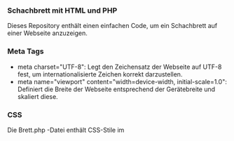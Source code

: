 ### Schachbrett mit HTML und PHP ###

Dieses Repository enthält einen einfachen Code, um ein Schachbrett auf einer Webseite anzuzeigen.

### Meta Tags ###
- meta charset="UTF-8": Legt den Zeichensatz der Webseite auf UTF-8 fest, um internationalisierte Zeichen korrekt darzustellen.
- meta name="viewport" content="width=device-width, initial-scale=1.0": Definiert die Breite der Webseite entsprechend der Gerätebreite und skaliert diese.

### CSS ###
Die Brett.php -Datei enthält CSS-Stile im <style> -Tag, um das Aussehen des Schachbretts anzupassen.

  - .container: Zentriert den Inhalt vertikal und horizontal auf der Webseite.
    
  - .board: Stildefinitionen für das Schachbrett.
    - width: 400px;: Setzt die Breite des Schachbretts auf 400 Pixel.
    - border-collapse: collapse;: Führt die Zellenränder des Schachbretts zusammen.
      
  - .board td: Stildefinitionen für die Zellen des Schachbretts.
    - width: 50px;: Setzt die Breite der Zellen auf 50 Pixel.
    - height: 50px;: Setzt die Höhe der Zellen auf 50 Pixel.
    - border: 1px solid black;: Setzt einen 1 Pixel dicken schwarzen Rahmen um jede Zelle.
      
  - .white und .black: Stildefinitionen für die Hintergrundfarben der weißen und schwarzen Zellen.
    - .white { background-color: #f0d9b5; }: Setzt die Hintergrundfarbe der weißen Zellen auf eine helle Cremefarbe.
    - .black { background-color: #b58863; }: Setzt die Hintergrundfarbe der schwarzen Zellen auf eine dunkle Braunfarbe.

### PHP Schleife Erklärung ###

Der PHP-Code innerhalb der Brett.php -Datei verwendet eine Schleife, um das Schachbrett dynamisch zu generieren.

Erklärung: 
- Die äußere Schleife (for ($row = 0; $row < 8; $row++)) läuft von 0 bis 7 (< 8), um 8 Zeilen für die Tabelle zu erstellen (<tr>).
- Die innere Schleife (for ($col = 0; $col < 8; $col++)) läuft ebenfalls von 0 bis 7 (< 8), um 8 Zellen (<td>) in jeder Zeile zu erzeugen.

Klassenberechnung:
- Für jede Zelle wird die Klasse ($class) basierend auf der Summe von $row und $col berechnet.
- ( $row + $col ) % 2 == 0 überprüft, ob die Summe von $row und $col gerade ist.
- Wenn die Summe gerade ist (% 2 == 0), wird die Klasse 'white' gesetzt, andernfalls 'black'.
